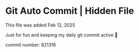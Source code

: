 # Git Auto Commit | Hidden File

This file was added Feb 12, 2025

Just for fun and keeping my daily git commit active 🤪

commit number: 821316
